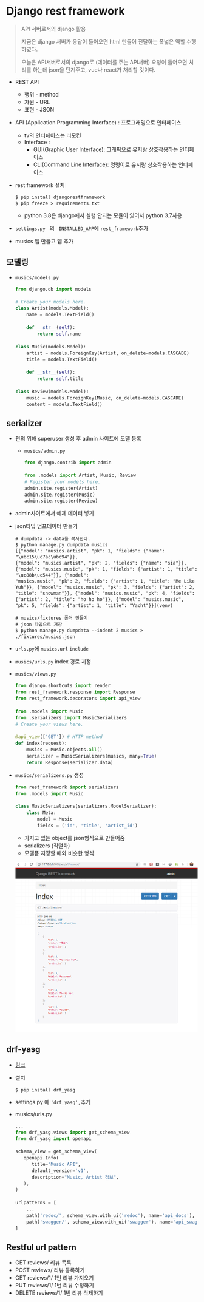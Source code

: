 # Django rest framework

> API 서버로서의 django 활용
>
> 지금은 django 서버가 응답이 들어오면 html 만들어 전달하는 폭넓은 역할 수행하였다.
>
> 오늘은 API서버로서의 django로 (데이터를 주는 API서버) 요청이 들어오면 처리를 하는데 json을 던져주고, vue나 react가 처리할 것이다.

* REST API
  * 행위 - method
  * 자원 - URL
  * 표현 - JSON
* API (Application Programming Interface) : 프로그래밍으로 인터페이스
  * tv의 인터페이스는 리모컨
  * Interface : 
    * GUI(Graphic User Interface): 그래픽으로 유저랑 상호작용하는 인터페이스
    * CLI(Command Line Interface): 명령어로 유저랑 상호작용하는 인터페이스

* rest framework 설치

  ```shell
  $ pip install djangorestframework
  $ pip freeze > requirements.txt
  ```

  * python 3.8은 django에서 실행 안되는 모듈이 있어서 python 3.7사용

* `settings.py ` 의  ` INSTALLED_APP`에 `rest_framework`추가

* musics 앱 만들고 앱 추가

## 모델링

* `musics/models.py`

  ```python
  from django.db import models
  
  # Create your models here.
  class Artist(models.Model):
      name = models.TextField()
  
      def __str__(self):
          return self.name
  
  class Music(models.Model):
      artist = models.ForeignKey(Artist, on_delete=models.CASCADE)
      title = models.TextField()
  
      def __str__(self):
          return self.title
  
  class Review(models.Model):
      music = models.ForeignKey(Music, on_delete=models.CASCADE)
      content = models.TextField()
  ```

## serializer



* 편의 위해 superuser 생성 후 admin 사이트에 모델 등록

  * `musics/admin.py`

    ```python
    from django.contrib import admin
    
    from .models import Artist, Music, Review
    # Register your models here.
    admin.site.register(Artist)
    admin.site.register(Music)
    admin.site.register(Review)
    ```

* admin사이트에서 예제 데이터 넣기

* json타입 덤프데이터 만들기

  ```shell
  # dumpdata -> data를 복사한다.
  $ python manage.py dumpdata musics
  [{"model": "musics.artist", "pk": 1, "fields": {"name": "\ubc15\uc7ac\ubc94"}},
  {"model": "musics.artist", "pk": 2, "fields": {"name": "sia"}}, {"model": "musics.music", "pk": 1, "fields": {"artist": 1, "title": "\uc88b\uc544"}}, {"model":
  "musics.music", "pk": 2, "fields": {"artist": 1, "title": "Me Like Yuh"}}, {"model": "musics.music", "pk": 3, "fields": {"artist": 2, "title": "snowman"}}, {"model": "musics.music", "pk": 4, "fields": {"artist": 2, "title": "ho ho ho"}}, {"model": "musics.music", "pk": 5, "fields": {"artist": 1, "title": "Yacht"}}](venv)
  
  # musics/fixtures 폴더 만들기
  # json 타입으로 저장
  $ python manage.py dumpdata --indent 2 musics > ./fixtures/musics.json
  ```

* `urls.py`에 `musics.url` `include`

* `musics/urls.py` index 경로 지정

* `musics/views.py`

  ```python
  from django.shortcuts import render
  from rest_framework.response import Response
  from rest_framework.decorators import api_view
  
  from .models import Music
  from .serializers import MusicSerializers
  # Create your views here.
  
  @api_view(['GET']) # HTTP method
  def index(request):
      musics = Music.objects.all()
      serializer = MusicSerializers(musics, many=True)
      return Response(serializer.data)
  ```

* `musics/serializers.py` 생성

  ```python
  from rest_framework import serializers
  from .models import Music
  
  class MusicSerializers(serializers.ModelSerializer):
      class Meta:
          model = Music
          fields = ('id', 'title', 'artist_id')
  ```

  * 가지고 있는 object를 json형식으로 만들어줌
  * serializers (직렬화)
  * 모델폼 지정할 때와 비슷한 형식

  ![index](./images/index.png)

## drf-yasg

* [링크](https://github.com/axnsan12/drf-yasg)

* 설치

  ```shell
  $ pip install drf_yasg
  ```

* settings.py 에 `'drf_yasg',`추가

* musics/urls.py

  ```python
  ...
  from drf_yasg.views import get_schema_view
  from drf_yasg import openapi
  
  schema_view = get_schema_view(
     openapi.Info(
        title="Music API",
        default_version='v1',
        description="Music, Artist 정보",
     ),
  )
  
  urlpatterns = [
      ...
      path('redoc/', schema_view.with_ui('redoc'), name='api_docs'),
      path('swagger/', schema_view.with_ui('swagger'), name='api_swagger'),
  ]
  ```

## Restful url pattern

* GET reviews/ 리뷰 목록
* POST reviews/ 리뷰 등록하기
* GET reviews/1/ 1번 리뷰 가져오기
* PUT reviews/1/ 1번 리뷰 수정하기
* DELETE reviews/1/ 1번 리뷰 삭제하기